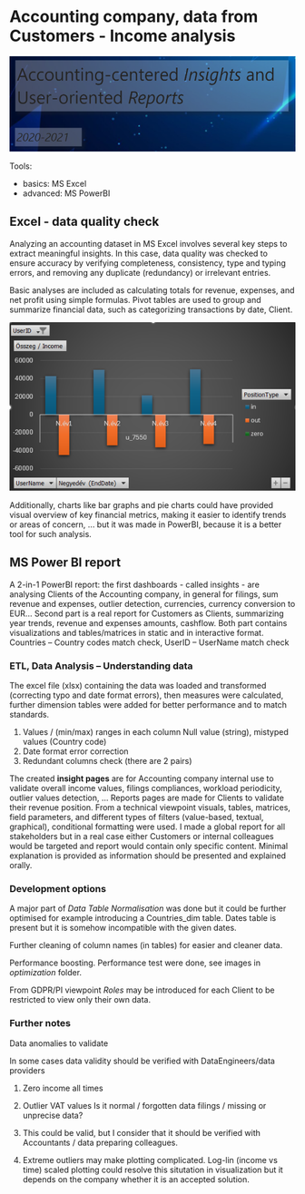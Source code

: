 # Accounting company, data from Customers - Income analysis

![Accounting report](accounting\images\accounting_report_header.png)

Tools:
- basics: MS Excel
- advanced: MS PowerBI

## Excel - data quality check

Analyzing an accounting dataset in MS Excel involves several key steps to extract meaningful insights. In this case, data quality was checked to ensure accuracy by verifying completeness, consistency, type and typing errors, and removing any duplicate (redundancy) or irrelevant entries.

Basic analyses are included as calculating totals for revenue, expenses, and net profit using simple formulas. Pivot tables are used to group and summarize financial data, such as categorizing transactions by date, Client. 

![Basic pivot plot](images\Report_Excel_SelectedUserIncome_YQuarters_styled.png)

Additionally, charts like bar graphs and pie charts could have provided visual overview of key financial metrics, making it easier to identify trends or areas of concern, ... but it was made in PowerBI, because it is a better tool for such analysis.

## MS Power BI report

A 2-in-1 PowerBI report: the first dashboards - called insights - are analysing Clients of the Accounting company, in general for filings, sum revenue and expenses, outlier detection, currencies, currency conversion to EUR...
Second part is a real report for Customers as Clients, summarizing year trends, revenue and expenses amounts, cashflow.
Both part contains visualizations and tables/matrices in static and in interactive format.
Countries – Country codes match check, UserID – UserName match check

### ETL, Data Analysis – Understanding data
The excel file (xlsx) containing the data was loaded and transformed (correcting typo and date format errors), then measures were calculated, further dimension tables were added for better performance and to match standards.

1)	Values / (min/max) ranges in each column
Null value (string), mistyped values (Country code)
2)	Date format error correction
3)	Redundant columns check (there are 2 pairs)

The created __insight pages__ are for Accounting company internal use to validate overall income values, filings compliances, workload periodicity, outlier values detection, …
Reports pages are made for Clients to validate their revenue position.
From a technical viewpoint visuals, tables, matrices, field parameters, and different types of filters (value-based, textual, graphical), conditional formatting were used.
I made a global report for all stakeholders but in a real case either Customers or internal colleagues would be targeted and report would contain only specific content. Minimal explanation is provided as information should be presented and explained orally.

### Development options
A major part of _Data Table Normalisation_ was done but it could be further optimised for example introducing a Countries_dim table. Dates table is present but it is somehow incompatible with the given dates.

Further cleaning of column names (in tables) for easier and cleaner data. 

Performance boosting. Performance test were done, see images in _optimization_ folder.

From GDPR/PI viewpoint *Roles* may be introduced for each Client to be restricted to view only their own data.

### Further notes
Data anomalies to validate

In some cases data validity should be verified with DataEngineers/data providers
1)	Zero income all times
2)	Outlier VAT values
Is it normal / forgotten data filings / missing or unprecise data?

1)	This could be valid, but I consider that it should be verified with Accountants / data preparing colleagues.
2)	Extreme outliers may make plotting complicated. Log-lin (income vs time) scaled plotting could resolve this situtation in visualization but it depends on the company whether it is an accepted solution.
